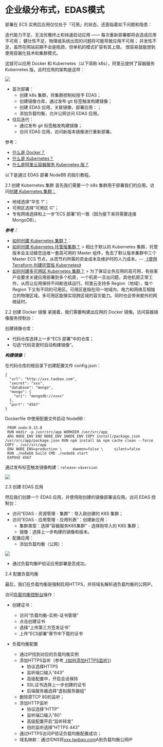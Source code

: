 # 企业级分布式，EDAS模式

部署在 ECS 实例后应用仅仅处于「可用」的状态，还面临着如下问题和隐患：

迭代能力不足，无法优雅终止和快速启动应用 —— 每次重新部署都将会造成应用不可用；
健壮性不足，物理或系统出现的问题将可能导致应用不可用；
并发性不足，虽然在网站前期不会是瓶颈，但单机的模式扩容有其上限。
很容易就能想到使用容器化技术和集群模式。

这就可以应用 Docker 和 Kubernetes（以下简称 k8s），阿里云提供了容器服务 Kubernetes 版。此时应用的架构是这样：

![](https://gcc68.oss-cn-hangzhou.aliyuncs.com/2019-11-04-v2-58273a1146476c535f17fe6cda09585f_hd.jpg?Expires=1572864424&OSSAccessKeyId=TMP.hfD3jMgd52o8kaW7k3hBvYKhYy7wnfVAFR54kFetBM5gPZY225moJBi7nquY14ejM8xRbktY6ESQknk7aN4TdV5WwXCpRufNnYgM2uJxUbPvTGpT1HfM5n1E6GdaYJ.tmp&Signature=FLMxFc8WV3F07fe3uak6ia%2Ft2%2BE%3D)

- 首次部署：
  - 创建 k8s 集群，将集群控制权授予 EDAS；
  - 创建镜像仓库，通过发布 git 标签触发构建镜像；
  - 创建 EDAS 应用，关联镜像，部署应用：；
  - 添加负载均衡，允许公网访问 EDAS 应用。
- 往后迭代：
  - 通过发布 git 标签触发构建镜像；
  - 访问 EDAS 应用，访问新版本镜像进行重新部署。

参考：

- [什么是 Docker？](https://link.zhihu.com/?target=https%3A//www.redhat.com/zh/topics/containers/what-is-docker)
- [什么是 Kubernetes？](https://www.redhat.com/zh/topics/containers/what-is-kubernetes)
- [什么是阿里云容器服务 Kubernetes 版？](https://help.aliyun.com/document_detail/86737.html)


以下是通过 EDAS 部署 NodeBB 的指引教程。

2.1 创建 Kubernetes 集群
首先我们需要一个 k8s 集群用于部署我们的应用。访问[创建 Kubernetes 集群：](https://cs.console.aliyun.com/#/k8s/cluster/create/dedicated)

- 地域选择“华东 1”；
- 可用区选择“可用区 G”；
- 专有网络选择和上一步“ECS 部署”的一致（因为接下来将需要连接 MongoDB）。

***参考：***

- [如何创建 Kubernetes 集群？](https://help.aliyun.com/document_detail/86488.html)：
- [如何创建 Kubernetes 托管版集群？](https://help.aliyun.com/document_detail/95108.html) > 相比于默认的 Kubernetes 集群，托管版本会主动替您运维一套高可用的 Master 组件，免去了默认版本集群中三个 Master ECS 节点，从而节约所需的资金成本及维护时的人力成本。-- [《使用 Terraform 创建托管版 Kubernetes》](https://yq.aliyun.com/articles/681954)
- [如何创建多可用区 Kubernetes 集群？](https://help.aliyun.com/document_detail/86493.html) > 为了保证业务应用的高可用，有些客户会要求关键应用部署到多个机房，一个机房一旦出问题，其他机房正常工作，从而让应用保持不间断连续运行。阿里云支持多 Region（地域），每个 Region 下又有不同的可用区。可用区是指在同一地域内，电力和网络互相独立的物理区域。多可用区能够实现跨区域的容灾能力。同时也会带来额外的网络延时。


2.2 创建 Docker 镜像
紧接着，我们需要构建出应用的 Docker 镜像。访问容器镜像服务控制台：

创建镜像仓库：

- 代码仓库选择上一步“ECS 部署”中的仓库；
- 勾选“代码变更时自动构建镜像”。

***构建镜像：***

在代码仓库的根目录下创建配置文件 config.json：

```
{
  "url": "http://xxx.taobao.com",
  "secret": "xxx",
  "database": "mongo",
  "mongo": {
    "uri": "mongodb://xxxx"
  },
  "port": "4567"
}
```

Dockerfile 中使用配置文件启动 NodeBB：

```
 FROM node:8.15.0
 RUN mkdir -p /usr/src/app WORKDIR /usr/src/app
 ARG NODE_ENV ENV NODE_ENV $NODE_ENV COPY install/package.json /usr/src/app/package.json RUN npm install && npm cache clean --force COPY . /usr/src/app
 ENV NODE_ENV=production \     daemon=false \     silent=false
 RUN ./nobebb build CMD ./nodebb start
 EXPOSE 4567
```

通过发布标签触发镜像构建：`release-v$version`

![](https://gcc68.oss-cn-hangzhou.aliyuncs.com/2019-11-04-v2-f8f392c39943cbe68e990db36cf1d81e_r.jpg?Expires=1572864410&OSSAccessKeyId=TMP.hfD3jMgd52o8kaW7k3hBvYKhYy7wnfVAFR54kFetBM5gPZY225moJBi7nquY14ejM8xRbktY6ESQknk7aN4TdV5WwXCpRufNnYgM2uJxUbPvTGpT1HfM5n1E6GdaYJ.tmp&Signature=yKCoAJ%2BkXODs%2BCulvho27miwCvg%3D)


2.3 创建 EDAS 应用

然后我们创建一个 EDAS 应用，并使用刚创建的镜像部署该应用。访问 EDAS 控制台：

- 访问“EDAS - 资源管理 - 集群”：导入刚创建的 K8S 集群；
- 访问“EDAS - 应用管理 - 应用列表”：创建新应用：
  - 集群类型：选择“容器服务K8S集群” - 选择刚导入的 K8S 集群；
  - 镜像：选择上一步构建的镜像和版本。
- 配置应用：
  - 添加负载均衡（公网）：

![](https://gcc68.oss-cn-hangzhou.aliyuncs.com/2019-11-04-v2-7fc62ebd5f6664668dca59f953782699_hd.jpg?Expires=1572864354&OSSAccessKeyId=TMP.hfD3jMgd52o8kaW7k3hBvYKhYy7wnfVAFR54kFetBM5gPZY225moJBi7nquY14ejM8xRbktY6ESQknk7aN4TdV5WwXCpRufNnYgM2uJxUbPvTGpT1HfM5n1E6GdaYJ.tmp&Signature=EN1UgT10%2FMoN7CU%2BrzVyjAxOnmI%3D)

- 通过负载均衡IP验证应用部署是否成功。

2.4 配置负载均衡

最后，我们在负载均衡层强制启用HTTPS，并将域名解析道负载均衡的公网IP。

访问[负载均衡控制台](https://slb.console.aliyun.com/slb/overview)操作：

- 创建证书：
  - 访问“负载均衡-实例-证书管理”
  - 点击创建证书
  - 选择“上传第三方签发证书”
  - 上传“ECS部署”章节中下载的证书

- 负载均衡配置
  - 通过IP找到对应的负载均衡实例
  - 添加HTTPS监听（参考[《如何添加HTTPS监听》](https://help.aliyun.com/document_detail/86438.html)）
    - 协议选择HTTPS
    - 监听端口输入“443”
    - 高级配置中，开启会话保持
    - SSL证书选择上一步创建的证书
    - 后端服务器选择“虚拟服务器组”
  - 删除原TCP 80的监听；
  - 添加HTTP监听
    - 协议选择“HTTP”
    - 监听端口输入“80”
    - 高级配置开启“监听转发”
    - 目的监听选择“HTTPS 443”
  - 通过HTTPS访问IP验证负载均衡配置成功；
  - 域名映射：通过IDNS将[xxx.taobao.com](https://store.taobao.com/shop/noshop.htm)A到负载均衡公网IP



